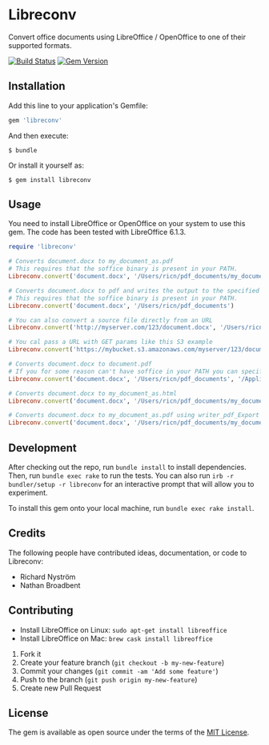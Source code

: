 # Libreconv

Convert office documents using LibreOffice / OpenOffice to one of their supported formats.

[![Build Status](https://travis-ci.org/FormAPI/libreconv.png?branch=master)](https://travis-ci.org/FormAPI/libreconv)
[![Gem Version](https://badge.fury.io/rb/libreconv.svg)](http://badge.fury.io/rb/libreconv)

## Installation

Add this line to your application's Gemfile:

```ruby
gem 'libreconv'
```

And then execute:

    $ bundle

Or install it yourself as:

    $ gem install libreconv

## Usage

You need to install LibreOffice or OpenOffice on your system to use this gem. The code has been tested with LibreOffice 6.1.3.

```ruby
require 'libreconv'

# Converts document.docx to my_document_as.pdf
# This requires that the soffice binary is present in your PATH.
Libreconv.convert('document.docx', '/Users/ricn/pdf_documents/my_document_as.pdf')

# Converts document.docx to pdf and writes the output to the specified path
# This requires that the soffice binary is present in your PATH.
Libreconv.convert('document.docx', '/Users/ricn/pdf_documents')

# You can also convert a source file directly from an URL
Libreconv.convert('http://myserver.com/123/document.docx', '/Users/ricn/pdf_documents/doc.pdf')

# You cal pass a URL with GET params like this S3 example
Libreconv.convert('https://mybucket.s3.amazonaws.com/myserver/123/document.docx?X-Amz-Expires=456&X-Amz-Signature=abc', '/Users/ricn/pdf_documents/doc.pdf')

# Converts document.docx to document.pdf
# If you for some reason can't have soffice in your PATH you can specify the file path to the soffice binary
Libreconv.convert('document.docx', '/Users/ricn/pdf_documents', '/Applications/LibreOffice.app/Contents/MacOS/soffice')

# Converts document.docx to my_document_as.html
Libreconv.convert('document.docx', '/Users/ricn/pdf_documents/my_document_as.html', nil, 'html')

# Converts document.docx to my_document_as.pdf using writer_pdf_Export filter
Libreconv.convert('document.docx', '/Users/ricn/pdf_documents/my_document_as.pdf', nil, 'pdf:writer_pdf_Export')
```

## Development

After checking out the repo, run `bundle install` to install dependencies. Then, run `bundle exec rake` to run the tests.
You can also run `irb -r bundler/setup -r libreconv` for an interactive prompt that will allow you to experiment.

To install this gem onto your local machine, run `bundle exec rake install`.

## Credits

The following people have contributed ideas, documentation, or code to Libreconv:

* Richard Nyström
* Nathan Broadbent

## Contributing

* Install LibreOffice on Linux: `sudo apt-get install libreoffice`
* Install LibreOffice on Mac: `brew cask install libreoffice`

1. Fork it
2. Create your feature branch (`git checkout -b my-new-feature`)
3. Commit your changes (`git commit -am 'Add some feature'`)
4. Push to the branch (`git push origin my-new-feature`)
5. Create new Pull Request

## License

The gem is available as open source under the terms of the [MIT License](https://opensource.org/licenses/MIT).
